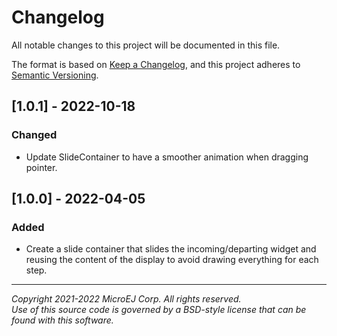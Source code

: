 # Changelog

All notable changes to this project will be documented in this file.

The format is based on [Keep a Changelog](https://keepachangelog.com/en/1.0.0/),
and this project adheres to [Semantic Versioning](https://semver.org/spec/v2.0.0.html).

## [1.0.1] - 2022-10-18

### Changed

- Update SlideContainer to have a smoother animation when dragging pointer.

## [1.0.0] - 2022-04-05

### Added

- Create a slide container that slides the incoming/departing widget and reusing the content of the display to avoid drawing everything for each step.

---  
_Copyright 2021-2022 MicroEJ Corp. All rights reserved._  
_Use of this source code is governed by a BSD-style license that can be found with this software._  